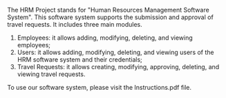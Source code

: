 The HRM Project stands for "Human Resources Management Software System".
This software system supports the submission and approval of travel requests. 
It includes three main modules. 
1) Employees: it allows adding, modifying, deleting, and viewing employees; 
2) Users: it allows adding, modifying, deleting, and viewing users of the HRM software system and their credentials; 
3) Travel Requests: it allows creating, modifying, approving, deleting, and viewing travel requests. 

To use our software system, please visit the Instructions.pdf file.
